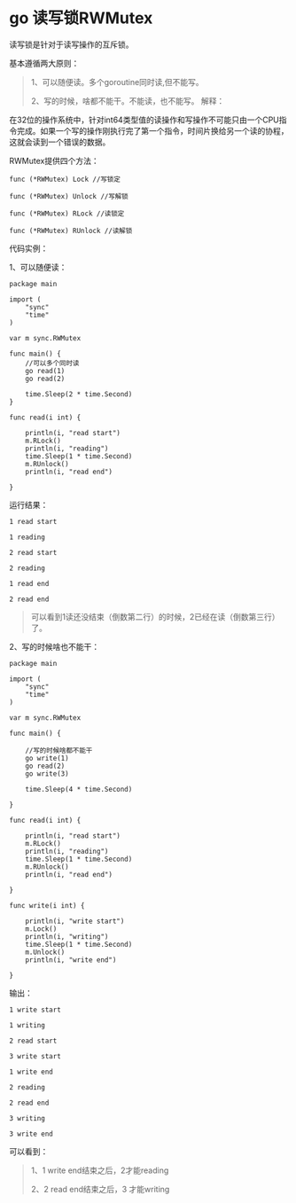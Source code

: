 # go 读写锁RWMutex
读写锁是针对于读写操作的互斥锁。

基本遵循两大原则：

> 1、可以随便读。多个goroutine同时读,但不能写。
> 
> 2、写的时候，啥都不能干。不能读，也不能写。
解释：

在32位的操作系统中，针对int64类型值的读操作和写操作不可能只由一个CPU指令完成。如果一个写的操作刚执行完了第一个指令，时间片换给另一个读的协程，这就会读到一个错误的数据。

 

RWMutex提供四个方法：

 

```
func (*RWMutex) Lock //写锁定

func (*RWMutex) Unlock //写解锁

func (*RWMutex) RLock //读锁定

func (*RWMutex) RUnlock //读解锁
```


 

代码实例：

1、可以随便读：

```
package main

import (
	"sync"
	"time"
)

var m sync.RWMutex

func main() {
	//可以多个同时读
	go read(1)
	go read(2)

	time.Sleep(2 * time.Second)
}

func read(i int) {

	println(i, "read start")
	m.RLock()
	println(i, "reading")
	time.Sleep(1 * time.Second)
	m.RUnlock()
	println(i, "read end")

}
```
运行结果：


```
1 read start

1 reading

2 read start

2 reading

1 read end

2 read end
```


> 可以看到1读还没结束（倒数第二行）的时候，2已经在读（倒数第三行）了。

2、写的时候啥也不能干：

```
package main

import (
	"sync"
	"time"
)

var m sync.RWMutex

func main() {

	//写的时候啥都不能干
	go write(1)
	go read(2)
	go write(3)

	time.Sleep(4 * time.Second)

}

func read(i int) {

	println(i, "read start")
	m.RLock()
	println(i, "reading")
	time.Sleep(1 * time.Second)
	m.RUnlock()
	println(i, "read end")

}

func write(i int) {

	println(i, "write start")
	m.Lock()
	println(i, "writing")
	time.Sleep(1 * time.Second)
	m.Unlock()
	println(i, "write end")

}

```

输出：

 


```
1 write start

1 writing

2 read start

3 write start

1 write end

2 reading

2 read end

3 writing

3 write end
```


可以看到：

> 1、1 write end结束之后，2才能reading
> 
> 2、2 read end结束之后，3 才能writing
